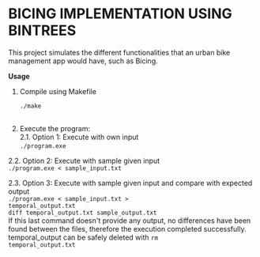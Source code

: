# **BICING IMPLEMENTATION USING BINTREES**
This project simulates the different functionalities that an urban bike management app would have, such as Bicing.  
  
**Usage**  
1. Compile using Makefile  
   ```bash
   ./make  
     
2. Execute the program:  
2.1. Option 1: Execute with own input  
   <code>./program.exe</code>  
     
2.2. Option 2: Execute with sample given input  
   <code>./program.exe < sample_input.txt</code>  
     
2.3. Option 3: Execute with sample given input and compare with expected output  
   <code>./program.exe < sample_input.txt > temporal_output.txt</code>  
   <code>diff temporal_output.txt sample_output.txt</code>  
   If this last command doesn't provide any output, no differences have been found between the files, therefore the execution completed successfully. temporal_output can be safely deleted with
   <code>rm temporal_output.txt</code>  
